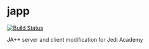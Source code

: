 japp
====

[![Build Status](https://travis-ci.org/Razish/japp.svg?branch=master)](https://travis-ci.org/Razish/japp)

JA++ server and client modification for Jedi Academy
